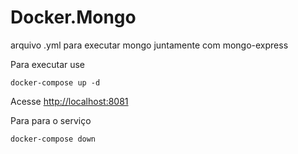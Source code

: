 # Docker.Mongo
arquivo .yml para executar mongo juntamente com mongo-express

Para executar use
```
docker-compose up -d
```

Acesse [http://localhost:8081](http://localhost:8081)

Para para o serviço
```
docker-compose down
```
